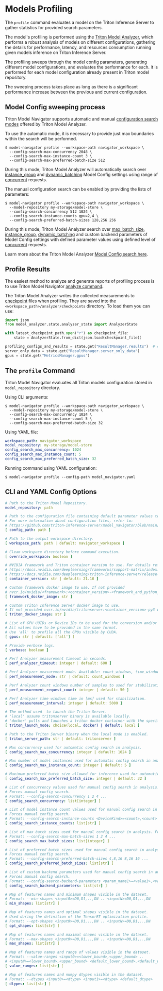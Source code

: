 <!--
Copyright (c) 2021, NVIDIA CORPORATION. All rights reserved.

Licensed under the Apache License, Version 2.0 (the "License");
you may not use this file except in compliance with the License.
You may obtain a copy of the License at

    http://www.apache.org/licenses/LICENSE-2.0

Unless required by applicable law or agreed to in writing, software
distributed under the License is distributed on an "AS IS" BASIS,
WITHOUT WARRANTIES OR CONDITIONS OF ANY KIND, either express or implied.
See the License for the specific language governing permissions and
limitations under the License.
-->
# Models Profiling

The `profile` command evaluates a model on the Triton Inference Server to gather statistics for provided search parameters.

The model's profiling is performed using the [Triton Model Analyzer](https://github.com/triton-inference-server/model_analyzer),
which performs a robust analysis of models on different configurations, gathering the details for performance, latency,
and resources consumption running given models inference on Triton Inference Server.

The profiling sweeps through the model config parameters, generating different model configurations, and evaluates the performance for each.
It is performed for each model configuration already present in Triton model repository.

The sweeping process takes place as long as there is a significant performance increase between the previous and current
configuration.

## Model Config sweeping process

Triton Model Navigator supports automatic and manual [configuration search modes](https://github.com/triton-inference-server/model_analyzer/blob/main/docs/config_search.md) offered by Triton Model Analyzer.

To use the automatic mode, it is necessary to provide just max boundaries within the search will be performed.

```shell
$ model-navigator profile --workspace-path navigator_workspace \
  --config-search-max-concurrency 2048 \
  --config-search-max-instance-count 3 \
  --config-search-max-preferred-batch-size 512
```

During this mode, Triton Model Analyzer will automatically search over
[instance_group](https://github.com/triton-inference-server/server/blob/master/docs/model_configuration.md#instance-groups) and
[dynamic_batching](https://github.com/triton-inference-server/server/blob/master/docs/model_configuration.md#dynamic-batcher) Model Config settings using
range of [concurrent](https://github.com/triton-inference-server/server/blob/master/docs/perf_analyzer.md#request-concurrency) requests.

The manual configuration search can be enabled by providing the lists of parameters:

```shell
$ model-navigator profile --workspace-path navigator_workspace \
  --model-repository my-storage/model-store \
  --config-search-concurrency 512 1024 \
  --config-search-instance-counts gpu=2,4 \
  --config-search-preferred-batch-sizes 128,256 256
```

During this mode, Triton Model Analyzer search over
[max_batch_size](https://github.com/triton-inference-server/server/blob/main/docs/model_configuration.md#maximum-batch-size),
[instance_group](https://github.com/triton-inference-server/server/blob/master/docs/model_configuration.md#instance-groups),
[dynamic_batching](https://github.com/triton-inference-server/server/blob/master/docs/model_configuration.md#dynamic-batcher)
and custom backend parameters of Model Config settings with defined parameter values using
defined level of [concurrent](https://github.com/triton-inference-server/server/blob/master/docs/perf_analyzer.md#request-concurrency) requests.

Learn more about the Triton Model Analyzer [Model Config search here](https://github.com/triton-inference-server/model_analyzer/blob/main/docs/config_search.md).

## Profile Results

The easiest method to analyze and generate reports of profiling process is to use Triton Model Navigator [analyze command](docs/analysis.md).

The Triton Model Analyzer writes the collected measurements to [checkpoint](https://github.com/triton-inference-server/model_analyzer/blob/main/docs/checkpoints.md) files when profiling.
They are saved into the `<workspace_path>/analyzer/checkpoints` directory. To load them you can use:

```python
import json
from model_analyzer.state.analyzer_state import AnalyzerState

with latest_checkpoint_path.open("r") as checkpoint_file:
    state = AnalyzerState.from_dict(json.load(checkpoint_file))

profiling_configs_and_results = state.get("ResultManager.results")  # contain profiling configs, perf_analyzer args and results
server_only_data = state.get("ResultManager.server_only_data")
gpus = state.get("MetricsManager.gpus")
```

## The `profile` Command

Triton Model Navigator evaluates all Triton models configuration stored in `model_repository` directory.

Using CLI arguments:

```shell
$ model-navigator profile --workspace-path navigator_workspace \
  --model-repository my-storage/model-store \
  --config-search-max-concurrency 1024 \
  --config-search-max-instance-count 5 \
  --config-search-max-preferred-batch-size 32
```

Using YAML file:

```yaml
workspace_path: navigator_workspace
model_repository: my-storage/model-store
config_search_max_concurrency: 1024
config_search_max_instance_count: 5
config_search_max_preferred_batch_size: 32
```

Running command using YAML configuration:

```shell
$ model-navigator profile --config-path model_navigator.yaml
```

## CLI and YAML Config Options

[comment]: <> (START_CONFIG_LIST)
```yaml
# Path to the Triton Model Repository.
model_repository: path

# Path to the configuration file containing default parameter values to use.
# For more information about configuration files, refer to:
# https://github.com/triton-inference-server/model_navigator/blob/main/docs/run.md
[ config_path: path ]

# Path to the output workspace directory.
[ workspace_path: path | default: navigator_workspace ]

# Clean workspace directory before command execution.
[ override_workspace: boolean ]

# NVIDIA framework and Triton container version to use. For details refer to
# https://docs.nvidia.com/deeplearning/frameworks/support-matrix/index.html and
# https://docs.nvidia.com/deeplearning/triton-inference-server/release-notes/index.html for details).
[ container_version: str | default: 21.10 ]

# Custom framework docker image to use. If not provided
# nvcr.io/nvidia/<framework>:<container_version>-<framework_and_python_version> will be used
[ framework_docker_image: str ]

# Custom Triton Inference Server docker image to use.
# If not provided nvcr.io/nvidia/tritonserver:<container_version>-py3 will be used
[ triton_docker_image: str ]

# List of GPU UUIDs or Device IDs to be used for the conversion and/or profiling.
# All values have to be provided in the same format.
# Use 'all' to profile all the GPUs visible by CUDA.
[ gpus: str | default: ['all'] ]

# Provide verbose logs.
[ verbose: boolean ]

# Perf Analyzer measurement timeout in seconds.
[ perf_analyzer_timeout: integer | default: 600 ]

# Perf Analyzer measurement mode. Available: count_windows, time_windows.
[ perf_measurement_mode: str | default: count_windows ]

# Perf Analyzer count windows number of samples to used for stabilization.
[ perf_measurement_request_count: integer | default: 50 ]

# Perf Analyzer time windows time in [ms] used for stabilization.
[ perf_measurement_interval: integer | default: 5000 ]

# The method used  to launch the Triton Server.
# 'local' assume tritonserver binary is available locally.
# 'docker' pulls and launches a triton docker container with the specified version.
[ triton_launch_mode: choice(local, docker) | default: local ]

# Path to the Triton Server binary when the local mode is enabled.
[ triton_server_path: str | default: tritonserver ]

# Max concurrency used for automatic config search in analysis.
[ config_search_max_concurrency: integer | default: 1024 ]

# Max number of model instances used for automatic config search in analysis.
[ config_search_max_instance_count: integer | default: 5 ]

# Maximum preferred batch size allowed for inference used for automatic config search in analysis.
[ config_search_max_preferred_batch_size: integer | default: 32 ]

# List of concurrency values used for manual config search in analysis.
# Forces manual config search.
# Format: --config-search-concurrency 1 2 4 ...
[ config_search_concurrency: list[integer] ]

# List of model instance count values used for manual config search in analysis.
# Forces manual config search.
# Format: --config-search-instance-counts <DeviceKind>=<count>,<count> <DeviceKind>=<count> ...
[ config_search_instance_counts: list[str] ]

# List of max batch sizes used for manual config search in analysis. Forces manual config search.
# Format: --config-search-max-batch-sizes 1 2 4 ...
[ config_search_max_batch_sizes: list[integer] ]

# List of preferred batch sizes used for manual config search in analysis.
# Forces manual config search.
# Format: --config-search-preferred-batch-sizes 4,8,16 8,16 16 ...
[ config_search_preferred_batch_sizes: list[str] ]

# List of custom backend parameters used for manual config search in analysis.
# Forces manual config search.
# Format: --config-search-backend-parameters <param_name1>=<value1>,<value2> <param_name2>=<value3> ...
[ config_search_backend_parameters: list[str] ]

# Map of features names and minimum shapes visible in the dataset.
# Format: --min-shapes <input0>=D0,D1,..,DN .. <inputN>=D0,D1,..,DN
[ min_shapes: list[str] ]

# Map of features names and optimal shapes visible in the dataset.
# Used during the definition of the TensorRT optimization profile.
# Format: --opt-shapes <input0>=D0,D1,..,DN .. <inputN>=D0,D1,..,DN
[ opt_shapes: list[str] ]

# Map of features names and maximal shapes visible in the dataset.
# Format: --max-shapes <input0>=D0,D1,..,DN .. <inputN>=D0,D1,..,DN
[ max_shapes: list[str] ]

# Map of features names and range of values visible in the dataset.
# Format: --value-ranges <input0>=<lower_bound>,<upper_bound> ..
# <inputN>=<lower_bound>,<upper_bound> <default_lower_bound>,<default_upper_bound>
[ value_ranges: list[str] ]

# Map of features names and numpy dtypes visible in the dataset.
# Format: --dtypes <input0>=<dtype> <input1>=<dtype> <default_dtype>
[ dtypes: list[str] ]

```
[comment]: <> (END_CONFIG_LIST)
